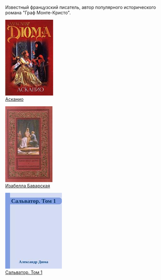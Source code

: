 Известный французский писатель, автор популярного исторического романа "Граф Монте-Кристо".


![](Асканио.jpg)  
[Асканио](Асканио.txt)

![](Изабелла%20Баварская.jpg)  
[Изабелла Баварская](Изабелла%20Баварская.txt)

![](Сальватор.%20Том%201.jpg)  
[Сальватор. Том 1](Сальватор.%20Том%201.txt)
